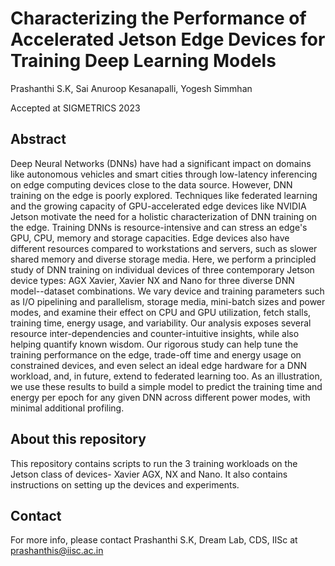 # Characterizing the Performance of Accelerated Jetson Edge Devices for Training Deep Learning Models

Prashanthi S.K, Sai Anuroop Kesanapalli, Yogesh Simmhan

Accepted at SIGMETRICS 2023

## Abstract

Deep Neural Networks (DNNs) have had a significant impact on domains like autonomous vehicles and smart cities through low-latency inferencing on edge computing devices close to the data source. However, DNN training on the edge is poorly explored. Techniques like federated learning and the growing capacity of GPU-accelerated edge devices like NVIDIA Jetson motivate the need for a holistic characterization of DNN training on the edge. Training DNNs is resource-intensive and can stress an edge's GPU, CPU, memory and storage capacities. Edge devices also have different resources compared to workstations and servers, such as slower shared memory and diverse storage media. Here, we perform a principled study of DNN training on individual devices of three contemporary Jetson device types: AGX Xavier, Xavier NX and Nano for three diverse DNN model--dataset combinations. We vary device and training parameters such as I/O pipelining and parallelism, storage media, mini-batch sizes and power modes, and examine their effect on CPU and GPU utilization, fetch stalls, training time, energy usage, and variability. Our analysis exposes several resource inter-dependencies and counter-intuitive insights, while also helping quantify known wisdom. Our rigorous study can help tune the training performance on the edge, trade-off time and energy usage on constrained devices, and even select an ideal edge hardware for a DNN workload, and, in future, extend to federated learning too. As an illustration, we use these results to build a simple model to predict the training time and energy per epoch for any given DNN across different power modes, with minimal additional profiling.

## About this repository

This repository contains scripts to run the 3 training workloads on the Jetson class of devices- Xavier AGX, NX and Nano. It also contains instructions on setting up the devices and experiments.

## Contact

For more info, please contact Prashanthi S.K, Dream Lab, CDS, IISc at prashanthis@iisc.ac.in